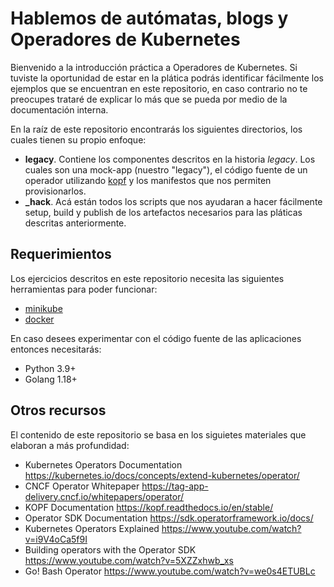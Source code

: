 # Hablemos de autómatas, blogs y Operadores de Kubernetes

Bienvenido a la introducción práctica a Operadores de Kubernetes. Si tuviste la
oportunidad de estar en la plática podrás identificar fácilmente los ejemplos
que se encuentran en este repositorio, en caso contrario no te preocupes trataré
de explicar lo más que se pueda por medio de la documentación interna.

En la raíz de este repositorio encontrarás los siguientes directorios, los
cuales tienen su propio enfoque:

- **legacy**. Contiene los componentes descritos en la historia *legacy*. Los
  cuales son una mock-app (nuestro "legacy"), el código fuente de un operador
  utilizando [kopf](https://github.com/nolar/kopf) y los manifestos que nos
  permiten provisionarlos.
- **\_hack**. Acá están todos los scripts que nos ayudaran a hacer fácilmente
  setup, build y publish de los artefactos necesarios para las pláticas
  descritas anteriormente.

## Requerimientos

Los ejercicios descritos en este repositorio necesita las siguientes
herramientas para poder funcionar:

- [minikube](https://minikube.sigs.k8s.io/docs/start/)
- [docker](https://www.docker.com/products/docker-desktop/)

En caso desees experimentar con el código fuente de las aplicaciones entonces necesitarás:

- Python 3.9+
- Golang 1.18+

## Otros recursos

El contenido de este repositorio se basa en los siguietes materiales que
elaboran a más profundidad:

- Kubernetes Operators Documentation <https://kubernetes.io/docs/concepts/extend-kubernetes/operator/>
- CNCF Operator Whitepaper <https://tag-app-delivery.cncf.io/whitepapers/operator/>
- KOPF Documentation <https://kopf.readthedocs.io/en/stable/>
- Operator SDK Documentation <https://sdk.operatorframework.io/docs/>
- Kubernetes Operators Explained <https://www.youtube.com/watch?v=i9V4oCa5f9I>
- Building operators with the Operator SDK <https://www.youtube.com/watch?v=5XZZxhwb_xs>
- Go! Bash Operator <https://www.youtube.com/watch?v=we0s4ETUBLc>
